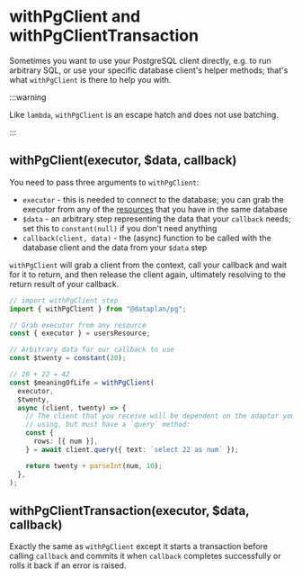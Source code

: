 # withPgClient and withPgClientTransaction

Sometimes you want to use your PostgreSQL client directly, e.g. to run
arbitrary SQL, or use your specific database client's helper methods; that's
what `withPgClient` is there to help you with.

:::warning

Like `lambda`, `withPgClient` is an escape hatch and does not use batching.

:::

## withPgClient(executor, $data, callback)

You need to pass three arguments to `withPgClient`:

- `executor` - this is needed to connect to the database; you can grab the
  executor from any of the [resources](./registry/resources) that you have in
  the same database
- `$data` - an arbitrary step representing the data that your `callback` needs;
  set this to `constant(null)` if you don't need anything
- `callback(client, data)` - the (async) function to be called with the
  database client and the data from your `$data` step

`withPgClient` will grab a client from the context, call your callback and wait
for it to return, and then release the client again, ultimately resolving to
the return result of your callback.

```ts
// import withPgClient step
import { withPgClient } from "@dataplan/pg";

// Grab executor from any resource
const { executor } = usersResource;

// Arbitrary data for our callback to use
const $twenty = constant(20);

// 20 + 22 = 42
const $meaningOfLife = withPgClient(
  executor,
  $twenty,
  async (client, twenty) => {
    // The client that you receive will be dependent on the adaptor you're
    // using, but must have a `query` method:
    const {
      rows: [{ num }],
    } = await client.query({ text: `select 22 as num` });

    return twenty + parseInt(num, 10);
  },
);
```

## withPgClientTransaction(executor, $data, callback)

Exactly the same as `withPgClient` except it starts a transaction before calling `callback` and
commits it when `callback` completes successfully or rolls it back if an error is raised.

